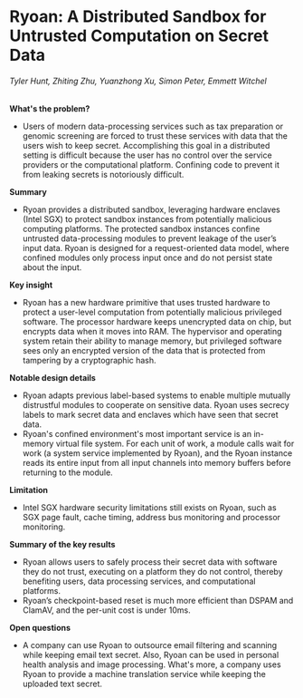 # Ryoan: A Distributed Sandbox for Untrusted Computation on Secret Data
###### Tyler Hunt, Zhiting Zhu, Yuanzhong Xu, Simon Peter, Emmett Witchel

**What's the problem?**
* Users of modern data-processing services such as tax preparation or genomic screening are forced to trust these services with data that the users wish to keep secret. Accomplishing this goal in a distributed setting is difficult because the user has no control over the service providers or the computational platform. Confining code to prevent it from leaking secrets is notoriously difficult.

**Summary**
* Ryoan provides a distributed sandbox, leveraging hardware enclaves (Intel SGX) to protect sandbox instances from potentially malicious computing platforms. The protected sandbox instances confine untrusted data-processing modules to prevent leakage of the user’s input data. Ryoan is designed for a request-oriented data model, where confined modules only process input once and do not persist state about the input.

**Key insight**
* Ryoan has a new hardware primitive that uses trusted hardware to protect a user-level computation from potentially malicious privileged software. The processor hardware keeps unencrypted data on chip, but encrypts data when it moves into RAM. The hypervisor and operating system retain their ability to manage memory, but privileged software sees only an encrypted version of the data that is protected from tampering by a cryptographic hash. 

**Notable design details**
* Ryoan adapts previous label-based systems to enable multiple mutually distrustful modules to cooperate on sensitive data. Ryoan uses secrecy labels to mark secret data and enclaves which have seen that secret data.
* Ryoan's confined environment's most important service is an in-memory virtual file system. For each unit of work, a module calls wait for work (a system service implemented by Ryoan), and the Ryoan instance reads its entire input from all input channels into memory buffers before returning to the module. 

**Limitation**
* Intel SGX hardware security limitations still exists on Ryoan, such as SGX page fault, cache timing, address bus monitoring and processor monitoring.

**Summary of the key results**
* Ryoan allows users to safely process their secret data with software they do not trust, executing on a platform they do not control, thereby benefiting users, data processing services, and computational platforms.
* Ryoan’s checkpoint-based reset is much more efficient than DSPAM and ClamAV, and the per-unit cost is under 10ms.

**Open questions**
* A company can use Ryoan to outsource email filtering and scanning while keeping email text secret. Also, Ryoan can be used in personal health analysis and image processing. What's more, a company uses Ryoan to provide a machine translation service while keeping the uploaded text secret.
